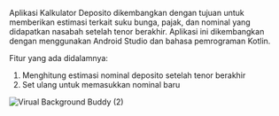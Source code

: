 Aplikasi Kalkulator Deposito dikembangkan dengan tujuan untuk memberikan estimasi terkait suku bunga, pajak, dan nominal yang didapatkan nasabah setelah tenor berakhir. 
Aplikasi ini dikembangkan dengan menggunakan Android Studio dan bahasa pemrograman Kotlin. 

Fitur yang ada didalamnya:
1. Menghitung estimasi nominal deposito setelah tenor berakhir
2. Set ulang untuk memasukkan nominal baru


![Virual Background Buddy (2)](https://github.com/user-attachments/assets/365c2d85-996e-42a4-ab94-282f2e8dacff)
